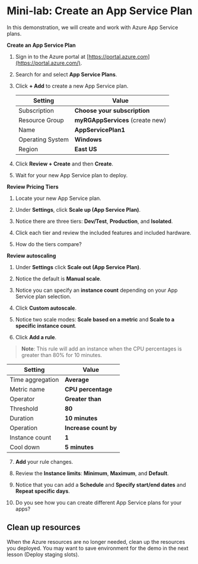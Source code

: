 # Mini-lab: Create an App Service Plan

In this demonstration, we will create and work with Azure App Service plans.

**Create an App Service Plan**

1. Sign in to the Azure portal at [https://portal.azure.com](https://portal.azure.com/). 

2. Search for and select **App Service Plans**.

3. Click **+ Add** to create a new App Service plan.

    | Setting | Value |
    | -- | -- |
    | Subscription | **Choose your subscription** |
    | Resource Group | **myRGAppServices** (create new) |
    | Name | **AppServicePlan1** |
    | Operating System | **Windows** |
    | Region | **East US** |

4. Click **Review + Create** and then **Create**.

5. Wait for your new App Service plan to deploy.

**Review Pricing Tiers**

1. Locate your new App Service plan.

2. Under **Settings**, click **Scale up (App Service Plan)**.

3. Notice there are three tiers: **Dev/Test**, **Production**, and **Isolated**.

4. Click each tier and review the included features and included hardware.

5. How do the tiers compare? 

**Review autoscaling**

1. Under **Settings** click **Scale out (App Service Plan)**.

2. Notice the default is **Manual scale**.

3. Notice you can specify an **instance count** depending on your App Service plan selection.

4. Click **Custom autoscale**.

5. Notice two scale modes: **Scale based on a metric** and **Scale to a specific instance count**.

6. Click **Add a rule**. 

>**Note**: This rule will add an instance when the CPU percentages is greater than 80% for 10 minutes.

| Setting | Value |
| - | - |
| Time aggregation | **Average** |
| Metric name | **CPU percentage** |
| Operator | **Greater than** |
| Threshold | **80** |
| Duration | **10 minutes** |
| Operation | **Increase count by** |
| Instance count | **1** |
| Cool down | **5 minutes** |

7. **Add** your rule changes.

8. Review the **Instance limits**: **Minimum**, **Maximum**, and **Default**.

9. Notice that you can add a **Schedule** and **Specify start/end dates** and **Repeat specific days**.

10. Do you see how you can create different App Service plans for your apps?

## Clean up resources

When the Azure resources are no longer needed, clean up the resources you deployed. You may want to save environment for the demo in the next lesson (Deploy staging slots).
